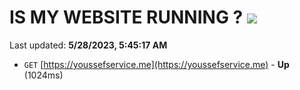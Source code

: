 # IS MY WEBSITE RUNNING ? [![](https://img.shields.io/static/v1?label=Sponsor&message=%E2%9D%A4&logo=GitHub&color=%23fe8e86)](https://github.com/sponsors/<username>)

Last updated: **5/28/2023, 5:45:17 AM**

- `GET` [https://youssefservice.me](https://youssefservice.me) - **Up** (1024ms)
